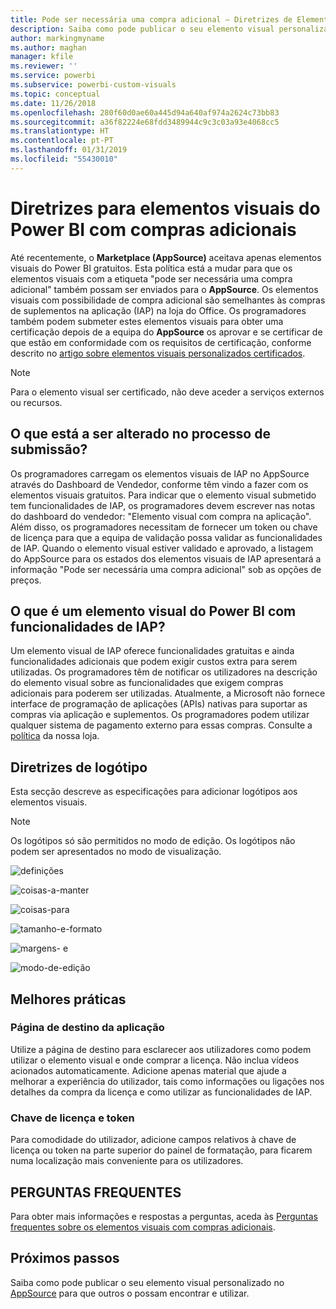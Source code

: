 ```yaml
---
title: Pode ser necessária uma compra adicional – Diretrizes de Elementos Visuais do Power BI
description: Saiba como pode publicar o seu elemento visual personalizado no AppSource para que outros o possam encontrar e utilizar através de uma compra.
author: markingmyname
ms.author: maghan
manager: kfile
ms.reviewer: ''
ms.service: powerbi
ms.subservice: powerbi-custom-visuals
ms.topic: conceptual
ms.date: 11/26/2018
ms.openlocfilehash: 280f60d0ae60a445d94a640af974a2624c73bb83
ms.sourcegitcommit: a36f82224e68fdd3489944c9c3c03a93e4068cc5
ms.translationtype: HT
ms.contentlocale: pt-PT
ms.lasthandoff: 01/31/2019
ms.locfileid: "55430010"
---
```

# <a name="guidelines-for-power-bi-visuals-with-additional-purchases"></a>Diretrizes para elementos visuais do Power BI com compras adicionais

Até recentemente, o **Marketplace (AppSource)** aceitava apenas elementos visuais do Power BI gratuitos. Esta política está a mudar para que os elementos visuais com a etiqueta "pode ser necessária uma compra adicional" também possam ser enviados para o **AppSource**. Os elementos visuais com possibilidade de compra adicional são semelhantes às compras de suplementos na aplicação (IAP) na loja do Office. Os programadores também podem submeter estes elementos visuais para obter uma certificação depois de a equipa do **AppSource** os aprovar e se certificar de que estão em conformidade com os requisitos de certificação, conforme descrito no [artigo sobre elementos visuais personalizados certificados](../power-bi-custom-visuals-certified.md).

> [!Note]
> Para o elemento visual ser certificado, não deve aceder a serviços externos ou recursos.

## <a name="whats-changing-in-the-submission-process"></a>O que está a ser alterado no processo de submissão?

Os programadores carregam os elementos visuais de IAP no AppSource através do Dashboard de Vendedor, conforme têm vindo a fazer com os elementos visuais gratuitos. Para indicar que o elemento visual submetido tem funcionalidades de IAP, os programadores devem escrever nas notas do dashboard do vendedor: "Elemento visual com compra na aplicação". Além disso, os programadores necessitam de fornecer um token ou chave de licença para que a equipa de validação possa validar as funcionalidades de IAP. Quando o elemento visual estiver validado e aprovado, a listagem do AppSource para os estados dos elementos visuais de IAP apresentará a informação "Pode ser necessária uma compra adicional" sob as opções de preços.

## <a name="what-is-a-power-bi-visual-with-iap-features"></a>O que é um elemento visual do Power BI com funcionalidades de IAP?

Um elemento visual de IAP oferece funcionalidades gratuitas e ainda funcionalidades adicionais que podem exigir custos extra para serem utilizadas. Os programadores têm de notificar os utilizadores na descrição do elemento visual sobre as funcionalidades que exigem compras adicionais para poderem ser utilizadas. Atualmente, a Microsoft não fornece interface de programação de aplicações (APIs) nativas para suportar as compras via aplicação e suplementos. Os programadores podem utilizar qualquer sistema de pagamento externo para essas compras. Consulte a [política](https://docs.microsoft.com/office/dev/store/validation-policies#2-apps-or-add-ins-can-display-certain-ads) da nossa loja.

## <a name="logo-guidelines"></a>Diretrizes de logótipo

Esta secção descreve as especificações para adicionar logótipos aos elementos visuais.

> [!NOTE]
> Os logótipos só são permitidos no modo de edição. Os logótipos não podem ser apresentados no modo de visualização.

![definições](media/office-store-in-app-purchase-visual-guidelines/definitions.png)

![coisas-a-manter](media/office-store-in-app-purchase-visual-guidelines/things-to-keep-in-mind.png)

![coisas-para](media/office-store-in-app-purchase-visual-guidelines/things-to-avoid.png)

![tamanho-e-formato ](media/office-store-in-app-purchase-visual-guidelines/size-and-format.png)

![margens- e](media/office-store-in-app-purchase-visual-guidelines/margins-and-sizes.png)

![modo-de-edição](media/office-store-in-app-purchase-visual-guidelines/logos-in-edit-mode.png)

## <a name="best-practices"></a>Melhores práticas

### <a name="visual-landing-page"></a>Página de destino da aplicação

Utilize a página de destino para esclarecer aos utilizadores como podem utilizar o elemento visual e onde comprar a licença. Não inclua vídeos acionados automaticamente. Adicione apenas material que ajude a melhorar a experiência do utilizador, tais como informações ou ligações nos detalhes da compra da licença e como utilizar as funcionalidades de IAP.

### <a name="license-key-and-token"></a>Chave de licença e token

Para comodidade do utilizador, adicione campos relativos à chave de licença ou token na parte superior do painel de formatação, para ficarem numa localização mais conveniente para os utilizadores.

## <a name="faq"></a>PERGUNTAS FREQUENTES

Para obter mais informações e respostas a perguntas, aceda às [Perguntas frequentes sobre os elementos visuais com compras adicionais](https://docs.microsoft.com/power-bi/power-bi-custom-visuals-faq#visuals-with-additional-purchases).

## <a name="next-steps"></a>Próximos passos

Saiba como pode publicar o seu elemento visual personalizado no [AppSource](office-store.md) para que outros o possam encontrar e utilizar.
